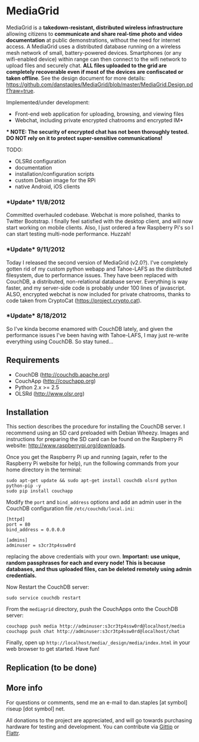 MediaGrid
=========

MediaGrid is a **takedown-resistant, distributed wireless infrastructure** allowing citizens to **communicate and share real-time photo and video documentation** at public demonstrations, without the need for internet access. A MediaGrid uses a distributed database running on a wireless mesh network of small, battery-powered devices. Smartphones (or any wifi-enabled device) within range can then connect to the wifi network to upload files and securely chat. **ALL files uploaded to the grid are completely recoverable even if most of the devices are confiscated or taken offline**. See the design document for more details: https://github.com/danstaples/MediaGrid/blob/master/MediaGrid.Design.pdf?raw=true.

Implemented/under development:
* Front-end web application for uploading, browsing, and viewing files
* Webchat, including private encrypted chatrooms and encrypted IM*

**\* NOTE: The security of encrypted chat has not been thoroughly tested. DO NOT rely on it to protect super-sensitive communications!**

TODO:
* OLSRd configuration
* documentation
* installation/configuration scripts
* custom Debian image for the RPi
* native Android, iOS clients

### \*Update\* 11/8/2012
Committed overhauled codebase. Webchat is more polished, thanks to Twitter Bootstrap. I finally feel satisfied with the desktop client, and will now start working on mobile clients. Also, I just ordered a few Raspberry Pi's so I can start testing multi-node performance. Huzzah!

### \*Update\* 9/11/2012
Today I released the second version of MediaGrid (v2.0?). I've completely gotten rid of my custom python webapp and Tahoe-LAFS as the distributed filesystem, due to performance issues. They have been replaced with CouchDB, a distributed, non-relational database server. Everything is way faster, and my server-side code is probably under 100 lines of javascript. ALSO, encrypted webchat is now included for private chatrooms, thanks to code taken from CryptoCat (https://project.crypto.cat).

### \*Update\* 8/18/2012
So I've kinda become enamored with CouchDB lately, and given the performance issues I've been having with Tahoe-LAFS, I may just re-write everything using CouchDB.  So stay tuned...

Requirements
------------

* CouchDB (http://couchdb.apache.org)
* CouchApp (http://couchapp.org)
* Python 2.x >= 2.5
* OLSRd (http://www.olsr.org)

Installation
------------

This section describes the procedure for installing the CouchDB server. I recommend using an SD card preloaded with Debian Wheezy. Images and instructions for preparing the SD card can be found on the Raspberry Pi website: http://www.raspberrypi.org/downloads.

Once you get the Raspberry Pi up and running (again, refer to the Raspberry Pi website for help), run the following commands from your home directory in the terminal:

    sudo apt-get update && sudo apt-get install couchdb olsrd python python-pip -y
    sudo pip install couchapp

Modify the `port` and `bind_address` options and add an admin user in the CouchDB configuration file `/etc/couchdb/local.ini`:

    [httpd]
    port = 80
    bind_address = 0.0.0.0
    
    [admins]
    adminuser = s3cr3tp4ssw0rd

replacing the above credentials with your own.  **Important: use unique, random passphrases for each and every node! This is because databases, and thus uploaded files, can be deleted remotely using admin credentials.**
    
Now Restart the CouchDB server:

`sudo service couchdb restart`

From the `mediagrid` directory, push the CouchApps onto the CouchDB server:

    couchapp push media http://adminuser:s3cr3tp4ssw0rd@localhost/media
    couchapp push chat http://adminuser:s3cr3tp4ssw0rd@localhost/chat

Finally, open up `http://localhost/media/_design/media/index.html` in your web browser to get started. Have fun!

Replication (to be done)
-------------

More info
-------------

For questions or comments, send me an e-mail to dan.staples [at symbol] riseup [dot symbol] net.

All donations to the project are appreciated, and will go towards purchasing hardware for testing and development. You can contribute via [Gittip](https://www.gittip.com/danstaples/) or [Flattr](https://flattr.com/profile/danstaples).